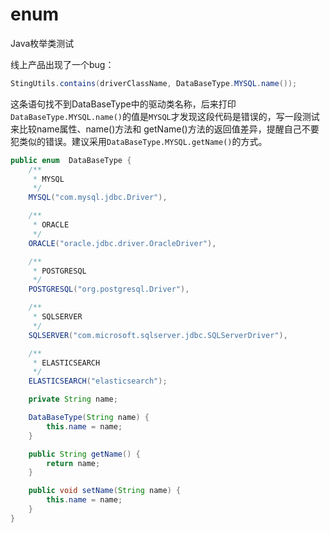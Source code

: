 # enum
Java枚举类测试

线上产品出现了一个bug：
```java
StingUtils.contains(driverClassName, DataBaseType.MYSQL.name());
```
这条语句找不到DataBaseType中的驱动类名称，后来打印`DataBaseType.MYSQL.name()`的值是`MYSQL`才发现这段代码是错误的，写一段测试来比较name属性、name()方法和
getName()方法的返回值差异，提醒自己不要犯类似的错误。建议采用`DataBaseType.MYSQL.getName()`的方式。

```java
public enum  DataBaseType {
    /**
     * MYSQL
     */
    MYSQL("com.mysql.jdbc.Driver"),

    /**
     * ORACLE
     */
    ORACLE("oracle.jdbc.driver.OracleDriver"),

    /**
     * POSTGRESQL
     */
    POSTGRESQL("org.postgresql.Driver"),

    /**
     * SQLSERVER
     */
    SQLSERVER("com.microsoft.sqlserver.jdbc.SQLServerDriver"),

    /**
     * ELASTICSEARCH
     */
    ELASTICSEARCH("elasticsearch");

    private String name;

    DataBaseType(String name) {
        this.name = name;
    }

    public String getName() {
        return name;
    }

    public void setName(String name) {
        this.name = name;
    }
}
```
